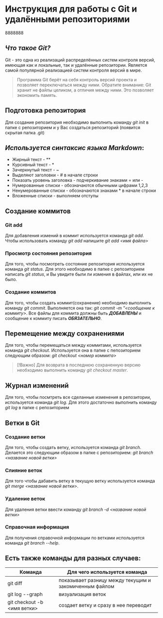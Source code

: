 # **Инструкция  для работы с Git и удалёнными репозиториями**

8888888

## *Что такое Git?*

Git - это одна из реализаций распределённых систем контроля версий, имеющая как и локальные, так и удалённые репозитории. Является самой популярной реализацией систем контроля версий в мире.

> Программа Git берёт на себя контроль версий
проекта и позволяет переключаться между
ними. Обратите внимание: Git хранит не файлы целиком, а отличия между ними. Это позволяет экономить память.
## Подготовка репозитория
Для создание репозитория необходимо выполнить команду *git init*  в папке с репозиторием и у Вас создаться репозиторий (появится скрытая папка .git)

## *Используется синтаксис языка Markdown*:
* Жирный текст - **
* Курсивный текст - *
* Зачеркнутый текст - ~
* Выделяют заголовки - # в начале строки
* Показать уровень заголовка - подчеркивание знаками = или -
* Нумерованные списки - обозначаются обычными цифрами 1,2,3
* Ненумерованные списки - обозначаются знаками * в начале строки
* Вложенные списки - выполняем отступы

## Создание коммитов

### Git add
Для добавления измений в коммит используется команда *git add*. Чтобы использовать команду *git add* напишите *git add <имя файла>*

### Просмотр состояния репозитория
Для того, чтобы посмотреть состояние репозитория используется команда *git status*. Для этого необходимо в папке с репозиторием написать *git status*, и Вы увидите были ли измения в файлах, или их не было.

### Создание коммитов
Для того, чтобы создать коммит(сохранение) необходимо выполнить команду *git commit*. Выполняется она так: *git commit -m "<сообщение к коммиту>*. Все файлы для коммита должны быть ***ДОБАВЛЕНЫ*** и сообщение к коммиту писать ***ОБЯЗАТЕЛЬНО***.

## Перемещение между сохранениями
Для того, чтобы перемещаться между коммитами, используется команда *git checkout*. Используется она в папке с пепозиторием следующим образом: *git checkout <номер коммита>*
>[!Важно]
Для возврата в последнюю сохраненную версию необходимо выполнить команду *git checkout master*.

## Журнал изменений
Для того, чтобы посмтреть все сделанные изменения в репозитории, используется команда *git log*. Для этого достаточно выполнить команду *git log* в папке с репозиторием

## Ветки в Git

### Создание ветки

Для того, чтобы создать ветку, используется команда *git branch*. Делается это следующим образом в папке с репозиторием: *git branch <название новой ветки>*


### Слияние веток

Для того чтобы дабавить ветку в текущую ветку используется команда *git merge <название новой ветки>*.


### Удаление веток
Для удаления ветки ввести команду *git branch -d <название новой ветки>*

### Справочная информация
Для получения справочной информации по ветками используется команда *git branch --help*.

## Есть также команды для разных случаев:

|Команда   |Для чего используется команда |
|----------|-----------|
|git diff|показывает разницу между текущим и закомиченным файлом      |
|git log --graph|визуализация веток |
|git checkout -b <имя ветки>|создает ветку и сразу в нее переводит
